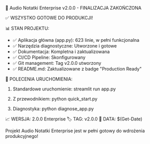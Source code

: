 🎉 Audio Notatki Enterprise v2.0.0 - FINALIZACJA ZAKOŃCZONA

✅ WSZYSTKO GOTOWE DO PRODUKCJI!

📊 STAN PROJEKTU:
- ✅ Aplikacja główna (app.py): 623 linie, w pełni funkcjonalna
- ✅ Narzędzia diagnostyczne: Utworzone i gotowe
- ✅ Dokumentacja: Kompletna i zaktualizowana
- ✅ CI/CD Pipeline: Skonfigurowany
- ✅ Git management: Tag v2.0.0 utworzony
- ✅ README.md: Zaktualizowane z badge "Production Ready"

🚀 POLECENIA URUCHOMIENIA:
1. Standardowe uruchomienie:
   streamlit run app.py

2. Z przewodnikiem:
   python quick_start.py

3. Diagnostyka:
   python diagnose_app.py

📈 WERSJA: 2.0.0 Enterprise
🏷️ TAG: v2.0.0
📅 DATA: $(Get-Date)

Projekt Audio Notatki Enterprise jest w pełni gotowy do wdrożenia produkcyjnego!
